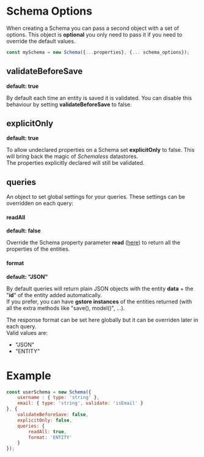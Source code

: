# Schema Options

When creating a Schema you can pass a second object with a set of options. This object is **optional** you only need to pass it if you need to override the default values.

```js
const mySchema = new Schema({...properties}, {... schema_options});
```

## validateBeforeSave

**default: true**

By default each time an entity is saved it is validated. You can disable this behaviour by setting **validateBeforeSave** to false.

## explicitOnly

**default: true**

To allow undeclared properties on a Schema set **explicitOnly** to false. This will bring back the magic of _Schemaless_ datastores.  
The properties explicitly declared will still be validated.

## queries

An object to set global settings for your queries. These settings can be overridden on each query:

#### readAll

**default: false**

Override the Schema property parameter **read** \([here](../schema/other-paremeters.md#read)\) to return all the properties of the entities.

#### format

**default: "JSON"**

By default queries will return plain JSON objects with the entity **data** + the "**id**" of the entity added automatically.  
If you prefer, you can have **gstore instances** of the entities returned \(with all the extra methods like "save\(\), model\(\)", ...\).

The response format can be set here globally but it can be overriden later in each query.  
Valid values are:

* "JSON"
* "ENTITY"

# Example

```js
const userSchema = new Schema({
    username : { type: 'string' },
    email: { type: 'string', validate: 'isEmail' }
}, {
    validateBeforeSave: false,
    explicitOnly: false,
    queries: {
        readAll: true,
        format: 'ENTITY'
    }
});
```



